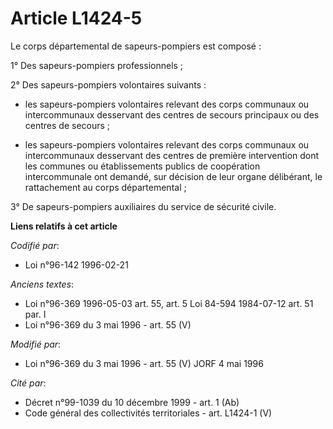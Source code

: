 # Article L1424-5

Le corps départemental de sapeurs-pompiers est composé :

1° Des sapeurs-pompiers professionnels ;

2° Des sapeurs-pompiers volontaires suivants :

- les sapeurs-pompiers volontaires relevant des corps communaux ou intercommunaux desservant des centres de secours
principaux ou des centres de secours ;

- les sapeurs-pompiers volontaires relevant des corps communaux ou intercommunaux desservant des centres de première
intervention dont les communes ou établissements publics de coopération intercommunale ont demandé, sur décision de leur
organe délibérant, le rattachement au corps départemental ;

3° De sapeurs-pompiers auxiliaires du service de sécurité civile.

**Liens relatifs à cet article**

_Codifié par_:

  - Loi n°96-142 1996-02-21

_Anciens textes_:

  - Loi n°96-369 1996-05-03 art. 55, art. 5 Loi 84-594 1984-07-12 art. 51 par. I
  - Loi n°96-369 du 3 mai 1996 - art. 55 (V)

_Modifié par_:

  - Loi n°96-369 du 3 mai 1996 - art. 55 (V) JORF 4 mai 1996

_Cité par_:

  - Décret n°99-1039 du 10 décembre 1999 - art. 1 (Ab)
  - Code général des collectivités territoriales - art. L1424-1 (V)
